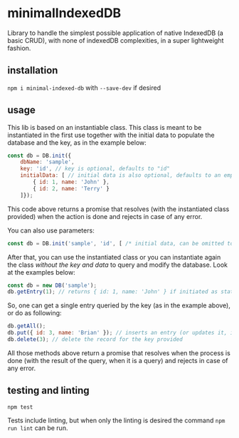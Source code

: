 # minimalIndexedDB

Library to handle the simplest possible application of native IndexedDB (a basic CRUD), with none of indexedDB complexities, in a super lightweight fashion.

## installation

`npm i minimal-indexed-db` with `--save-dev` if desired


## usage

This lib is based on an instantiable class. This class is meant to be instantiated in the first use together with the initial data to populate the database and the key, as in the example below:

```javascript
const db = DB.init({ 
    dbName: 'sample', 
    key: 'id', // key is optional, defaults to "id"
    initialData: [ // initial data is also optional, defaults to an empty array
        { id: 1, name: 'John' }, 
        { id: 2, name: 'Terry' }
    ]});
```

This code above returns a promise that resolves (with the instantiated class provided) when the action is done and rejects in case of any error.

You can also use parameters:

```javascript
const db = DB.init('sample', 'id', [ /* initial data, can be omitted to be empty */ ]);
```

After that, you can use the instantiated class or you can instantiate again the class *without the key and data* to query and modify the database. Look at the examples below:

```javascript
const db = new DB('sample');
db.getEntry(1); // returns { id: 1, name: 'John' } if initiated as stated in the first example.
```

So, one can get a single entry queried by the key (as in the example above), or do as following:

```javascript
db.getAll();
db.put({ id: 3, name: 'Brian' }); // inserts an entry (or updates it, if the key exists)
db.delete(3); // delete the record for the key provided
```

All those methods above return a promise that resolves when the process is done (with the result of the query, when it is a query) and rejects in case of any error.
## testing and linting

```
npm test
```
Tests include linting, but when only the linting is desired the command `npm run lint` can be run.